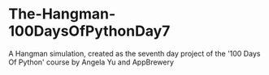 # The-Hangman-100DaysOfPythonDay7
A Hangman simulation, created as the seventh day project of the '100 Days Of Python' course by Angela Yu and AppBrewery

